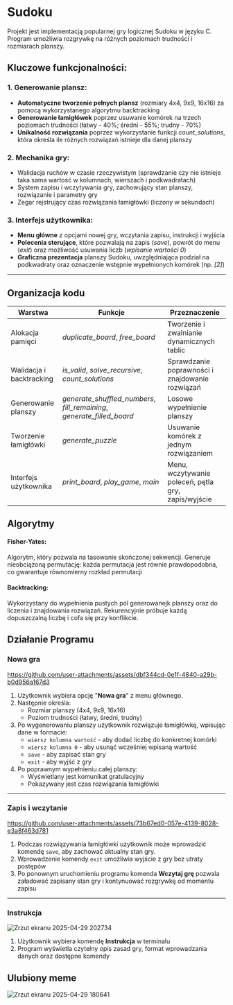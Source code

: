 # Sudoku
Projekt jest implementacją popularnej gry logicznej Sudoku w języku C. Program umożliwia rozgrywkę na różnych poziomach trudności i rozmiarach planszy.

## Kluczowe funkcjonalności:

### 1. Generowanie plansz:
- **Automatyczne tworzenie pełnych plansz** (rozmiary 4x4, 9x9, 16x16) za pomocą wykorzystanego algorytmu backtracking
- **Generowanie łamigłówek** poprzez usuwanie komórek na trzech poziomach trudności (łatwy - 40%; średni - 55%; trudny - 70%)
- **Unikalność rozwiązania** poprzez wykorzystanie funkcji *count_solutions*, która określa ile różnych rozwiązań istnieje dla danej planszy

### 2. Mechanika gry:
- Walidacja ruchów w czasie rzeczywistym (sprawdzanie czy nie istnieje taka sama wartość w kolumnach, wierszach i podkwadratach)
- System zapisu i wczytywania gry, zachowujący stan planszy, rozwiązanie i parametry gry
- Zegar rejstrujący czas rozwiązania łamigłówki (liczony w sekundach)

### 3. Interfejs użytkownika:
- **Menu główne** z opcjami nowej gry, wczytania zapisu, instrukcji i wyjścia
- **Polecenia sterujące**, które pozwalają na zapis (*save*), powrót do menu (*exit*) oraz możliwość usuwania liczb (*wpisanie wartości 0*)
- **Graficzna prezentacja** planszy Sudoku, uwzględniająca podział na podkwadraty oraz oznaczenie wstępnie wypełnionych komórek (np. *[2]*)
  
---
## Organizacja kodu
| Warstwa | Funkcje | Przeznaczenie |
|---------|---------|---------------|
| Alokacja pamięci | *duplicate_board*, *free_board* | Tworzenie i zwalnianie dynamicznych tablic|
| Walidacja i backtracking | *is_valid*, *solve_recursive*, *count_solutions* | Sprawdzanie poprawności i znajdowanie rozwiązań |
| Generowanie planszy | *generate_shuffled_numbers*, *fill_remaining*, *generate_filled_board* | Losowe wypełnienie planszy |
| Tworzenie łamigłówki | *generate_puzzle* | Usuwanie komórek z jednym rozwiązaniem
| Interfejs użytkownika | *print_board*, *play_game*, *main* | Menu, wczytywanie poleceń, pętla gry, zapis/wyjście |

## Algorytmy
#### Fisher-Yates: 
Algorytm, który pozwala na tasowanie skończonej sekwencji. Generuje nieobciążoną permutację: każda permutacja jest równie prawdopodobna, co gwarantuje równomierny rozkład permutacji

#### **Backtracking**: 
Wykorzystany do wypełnienia pustych pól generowanejk planszy oraz do liczenia i znajdowania rozwiązań. Rekurencyjnie próbuje każdą dopuszczalną liczbę i cofa się przy konflikcie.

## Działanie Programu
### Nowa gra
https://github.com/user-attachments/assets/dbf344cd-0e1f-4840-a29b-b0d956a167d3

1. Użytkownik wybiera opcję "**Nowa gra**" z menu głównego.
2. Następnie określa:
    - Rozmiar planszy (4x4, 9x9, 16x16)
    - Poziom trudności (łatwy, średni, trudny)
3. Po wygenerowaniu planszy użytkownik rozwiązuje łamigłówkę, wpisując dane w formacie:
   - `wiersz kolumna wartość` - aby dodać liczbę do konkretnej komórki
   - `wiersz kolumna 0` - aby usunąć wcześniej wpisaną wartość
   - `save` - aby zapisać stan gry
   - `exit` - aby wyjść z gry
4. Po poprawnym wypełnieniu całej planszy:
    - Wyświetlany jest komunikat gratulacyjny
    - Pokazywany jest czas rozwiązania łamigłówki
   
---

### Zapis i wczytanie

https://github.com/user-attachments/assets/73b67ed0-057e-4139-8028-e3a8f463d781

1. Podczas rozwiązywania łamigłówki uzytkownik może wprowadzić komendę `save`, aby zachować aktualny stan gry.
2. Wprowadzenie komendy `exit` umożliwia wyjście z gry bez utraty postępów
3. Po ponownym uruchomieniu programu komenda **Wczytaj grę** pozwala załadować zapisany stan gry i kontynuować rozgrywkę od momentu zapisu

---

### Instrukcja

![Zrzut ekranu 2025-04-29 202734](https://github.com/user-attachments/assets/75812e4c-b062-4824-9088-8a029894acc7)


1. Użytkownik wybiera komendę **Instrukcja** w terminalu
2. Program wyświetla czytelny opis zasad gry, format wprowadzania danych oraz dostępne komendy

## Ulubiony meme

![Zrzut ekranu 2025-04-29 180641](https://github.com/user-attachments/assets/bb864879-dc76-4743-be3d-db039437fa59)
